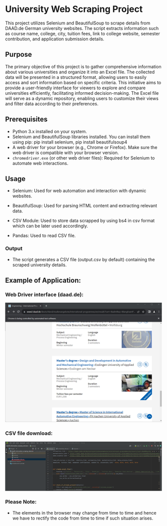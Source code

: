 # University Web Scraping Project

This project utilizes Selenium and BeautifulSoup to scrape details from DAAD.de German university websites. The script extracts information such as course name, college, city, tuition fees, link to college website, semester contribution, and application submission details.

## Purpose
The primary objective of this project is to gather comprehensive information about various universities and organize it into an Excel file. The collected data will be presented in a structured format, allowing users to easily access and sort information based on specific criteria. This initiative aims to provide a user-friendly interface for viewers to explore and compare universities efficiently, facilitating informed decision-making. The Excel file will serve as a dynamic repository, enabling users to customize their views and filter data according to their preferences.

## Prerequisites
- Python 3.x installed on your system.
- Selenium and BeautifulSoup libraries installed. You can install them using pip: pip install selenium, pip install beautifulsoup4
- A web driver for your browser (e.g., Chrome or Firefox). Make sure the web driver is compatible with your browser version.
- `chromedriver.exe` (or other web driver files): Required for Selenium to automate web interactions.


## Usage

- Selenium: Used for web automation and interaction with dynamic websites.

- BeautifulSoup: Used for parsing HTML content and extracting relevant data.

- CSV Module: Used to store data scrapped by using bs4 in csv format which can be later used accordingly. 

- Pandas: Used to read CSV file.


### Output
- The script generates a CSV file (output.csv by default) containing the scraped university details.


## Example of Application:

### Web Driver interface (daad.de):
![daad.de interface](daad.png)

### CSV file download:
![csv download](csv_file.png)


### Please Note:
- The elements in the browser may change from time to time and hence we have to rectify the code from time to time if such situation arises.

